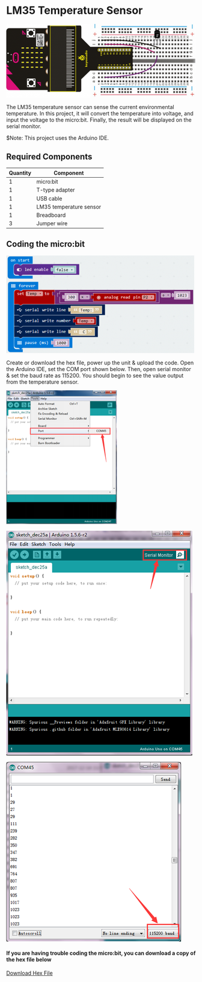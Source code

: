 # LM35 Temperature Sensor

![alt text](lm35-temperature-sensor.png "LM35 Temperature Sensor")

The LM35 temperature sensor can sense the current environmental temperature. In this project, it will convert the temperature into voltage, and input the voltage to the micro:bit. Finally, the result will be displayed on the serial monitor.  

$Note: This project uses the Arduino IDE.

## Required Components
Quantity | Component
--- | ---
1 | micro:bit
1 | T-type adapter
1 | USB cable
1 | LM35 temperature sensor
1 | Breadboard
3 | Jumper wire

## Coding the micro:bit
![alt text](lm35-temperature-sensor-code-1.png "LM35 Temperature Sensor - Code Block")

Create or download the hex file, power up the unit & upload the code. Open the Arduino IDE, set the COM port shown below. Then, open serial monitor & set the baud rate as 115200. You should begin to see the value output from the temperature sensor.

![alt text](lm35-temperature-sensor-code-2.png "LM35 Temperature Sensor - Code Block")

![alt text](lm35-temperature-sensor-code-3.png "LM35 Temperature Sensor - Code Block")

![alt text](lm35-temperature-sensor-code-4.png "LM35 Temperature Sensor - Code Block")

#### If you are having trouble coding the micro:bit, you can download a copy of the hex file below
[Download Hex File](https://github.com/Jaycar-Electronics/micro-bit-Starter-Kit/blob/master/Project%208%20-%20RGB%20LED/RGB-LED.zip?raw=true)
